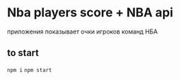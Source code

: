 # Nba players score + NBA api

приложения показывает очки игроков команд НБА 

## to start

```npm i```
```npm start```
